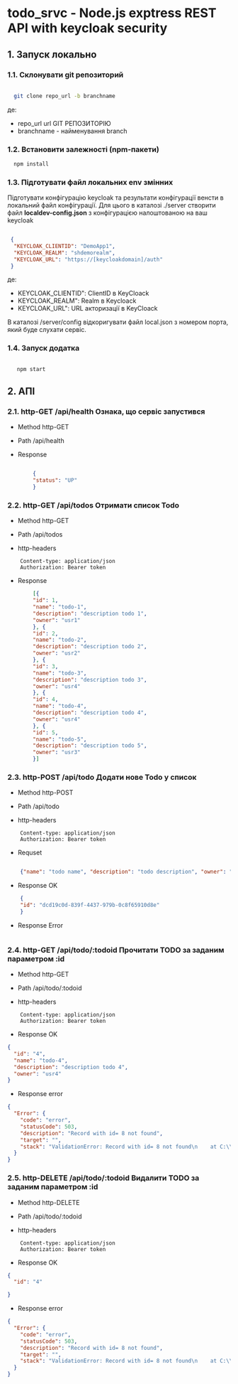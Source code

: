 # todo_srvc - Node.js exptress  REST API with keycloak security


## <a name="p1.">1. Запуск локально</a>

### <a name="p1.1">1.1. Склонувати git репозиторий</a> 

```bash
  
  git clone repo_url -b branchname

```
де:
- repo_url url GIT РЕПОЗИТОРІЮ 
- branchname - найменування branch



### <a name="p1.2">1.2. Встановити залежності (npm-пакети)</a> 

```bash
  npm install
```

### <a name="p1.3">1.3. Підготувати файл локальних env змінних</a>

Підготувати конфігурацію keycloak  та  результати конфігурації венсти в локальний файл конфігурації.
Для цього в  каталозі ./server  створити файл **localdev-config.json** з конфігурацією налоштованою на ваш keycloak 

```json

 {
  "KEYCLOAK_CLIENTID": "DemoApp1",
  "KEYCLOAK_REALM": "shdemorealm",
  "KEYCLOAK_URL": "https://[keycloakdomain]/auth"
 }


```
де:
- KEYCLOAK_CLIENTID": ClientID в KeyCloack  
- KEYCLOAK_REALM": Realm в Keycloack
- KEYCLOAK_URL": URL акторизації в KeyCloack

В каталозі /server/config відкоригувати файл local.json з номером порта, який буде слухати сервіс.

### <a name="p1.4">1.4. Запуск додатка</a>

```bash

   npm start
```

## <a name="p2."> 2. АПІ </a>

### <a name="p2.1"> 2.1. http-GET /api/health  Ознака, що сервіс  запустився</a>

- Method http-GET

- Path /api/health

- Response

```json

        {
        "status": "UP"
        }

```

### <a name="p2.2."> 2.2. http-GET /api/todos  Отримати список Todo</a>

- Method http-GET

- Path /api/todos

- http-headers 

```text
    Content-type: application/json
    Authorization: Bearer token
```


- Response

```json
        [{
        "id": 1,
        "name": "todo-1",
        "description": "description todo 1",
        "owner": "usr1"
        }, {
        "id": 2,
        "name": "todo-2",
        "description": "description todo 2",
        "owner": "usr2"
        }, {
        "id": 3,
        "name": "todo-3",
        "description": "description todo 3",
        "owner": "usr4"
        }, {
        "id": 4,
        "name": "todo-4",
        "description": "description todo 4",
        "owner": "usr4"
        }, {
        "id": 5,
        "name": "todo-5",
        "description": "description todo 5",
        "owner": "usr3"
        }]

```



### <a name="p2.3."> 2.3. http-POST /api/todo  Додати нове  Todo у список</a>

- Method http-POST

- Path /api/todo

- http-headers 

```text
    Content-type: application/json
    Authorization: Bearer token
```

- Requset

```json

    {"name": "todo name", "description": "todo description", "owner": "todo username"}

```
- Response OK

```json
    {
    "id": "dcd19c0d-839f-4437-979b-0c8f65910d8e"
    }

```
- Response Error


```json

```

### <a name="p2.4"> 2.4.  http-GET /api/todo/:todoid  Прочитати TODO  за заданим  параметром :id </a>


- Method http-GET

- Path /api/todo/:todoid

- http-headers 

```text
    Content-type: application/json
    Authorization: Bearer token
```

- Response OK

```json
{
  "id": "4",
  "name": "todo-4",
  "description": "description todo 4",
  "owner": "usr4"
}

```

- Response error

```json
{
  "Error": {
    "code": "error",
    "statusCode": 503,
    "description": "Record with id= 8 not found",
    "target": "",
    "stack": "ValidationError: Record with id= 8 not found\n    at C:\\PSHDEV\\PSH-WorkShops\\github-io\\tz-000008-keycloak\\todo_srvc\\tz-000001\\todo_srvc\\server\\server.js:152:19\n    at processTicksAndRejections (internal/process/task_queues.js:95:5)"
  }
}

```



### <a name="p2.5."> 2.5.  http-DELETE /api/todo/:todoid  Видалити TODO  за заданим  параметром :id </a>


- Method http-DELETE

- Path /api/todo/:todoid

- http-headers 

```text
    Content-type: application/json
    Authorization: Bearer token
```


- Response OK

```json
{
  "id": "4"

}

```

- Response error

```json
{
  "Error": {
    "code": "error",
    "statusCode": 503,
    "description": "Record with id= 8 not found",
    "target": "",
    "stack": "ValidationError: Record with id= 8 not found\n    at C:\\PSHDEV\\PSH-WorkShops\\github-io\\tz-000008-keycloak\\todo_srvc\\tz-000001\\todo_srvc\\server\\server.js:152:19\n    at processTicksAndRejections (internal/process/task_queues.js:95:5)"
  }
}

```